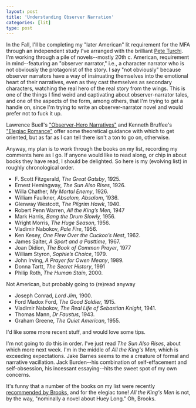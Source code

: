 ```yaml
---
layout: post
title: 'Understanding Observer Narration'
categories: [lit]
type: post
---
```

In the Fall, I'll be completing my "later American" lit requirement for the MFA through an independent study I've arranged with the brilliant [Pete Turchi](http://peterturchi.com). I'm working through a pile of novels--mostly 20th c. American, requirement in mind--featuring an "observer narrator," i.e., a character narrator who is not obviously the protagonist of the story. I say "not obviously" because observer narrators have a way of insinuating themselves into the emotional heart of their narratives, even as they cast themselves as secondary characters, watching the real hero of the real story from the wings. This is one of the things I find weird and captivating about observer-narrator tales, and one of the aspects of the form, among others, that I'm trying to get a handle on, since I'm trying to write an observer-narrator novel and would prefer not to fuck it up. 

Lawrence Buell's ["Observer-Hero Narratives"](https://www.dropbox.com/s/g7020xga4xq0k1p/Lawrence%20Buell%20-%20Observer-Hero%20Narratives.pdf) and Kenneth Bruffee's ["Elegiac Romance"](https://www.dropbox.com/s/tla9knsloktqnjr/Kenneth%20Bruffee%20-%20Elegiac%20Romance.pdf) offer some theoretical guidance with which to get oriented, but as far as I can tell there isn't a ton to go on, otherwise. 

Anyway, my plan is to work through the books on my list, recording my comments here as I go. If anyone would like to read along, or chip in about books they have read, I should be delighted. So here is my (evolving list) in roughly chronological order. 

-	F. Scott Fitzgerald, *The Great Gatsby*, 1925.
-	Ernest Hemingway, *The Sun Also Rises*, 1926.
-	Willa Chather, *My Mortal Enemy*, 1926.
-	William Faulkner, *Absalom, Absalom*, 1936.
-	Glenway Westcott, *The Pilgrim Hawk*, 1940.
-	Robert Penn Warren, *All the King’s Men,* 1947
-	Mark Harris, *Bang the Drum Slowly,* 1956.
-	Wright Morris, *The Huge Season*, 1956.
-	Vladimir Nabokov, *Pale Fire*, 1956.
-	Ken Kesey, *One Flew Over the Cuckoo’s Nest*, 1962.
-	James Salter, *A Sport and a Pasttime*, 1967.
-	Joan Didion, *The Book of Common Prayer*, 1977
-	William Styron, *Sophie’s Choice*, 1979.
-	John Irving, *A Prayer for Owen Meany*, 1989.
-	Donna Tartt, *The Secret History*, 1991
-	Philip Roth, *The Human Stain*, 2000.

Not American, but probably going to (re)read anyway

-	Joseph Conrad, *Lord Jim,* 1900.
-	Ford Madox Ford, *The Good Soldier,* 1915.
-	Vladimir Nabokov, *The Real Life of Sebastian Knight*, 1941.
-	Thomas Mann, *Dr Faustus*, 1943.
-	Graham Greene, *The Quiet American*, 1955.

I'd like some more recent stuff, and would love some tips. 

I'm not going to do this in order. I've just read *The Sun Also Rises*, about which more next week. I'm in the middle of *All the King's Men,* which is exceeding expectations. Jake Barnes seems to me a creature of formal and narrative vacillation. Jack Burden--his combination of self-effacement and self-obsession, his incessant essaying--hits the sweet spot of my own concerns.

It's funny that a number of the books on my list were recently [recommended by Brooks,](http://www.nytimes.com/2014/05/23/opinion/brooks-really-good-books-part-i.html?_r=0) and for the elegiac tone! *All the King's Men* is not, by the way, "nominally a novel about Huey Long." Oh, Brooks.